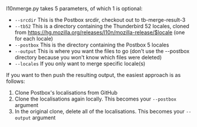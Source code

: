 l10nmerge.py takes 5 parameters, of which 1 is optional:
* `--srcdir` This is the Postbox srcdir, checkout out to tb-merge-result-3
* `--tb52` This is a directory containing the Thunderbird 52 locales, cloned from https://hg.mozilla.org/releases/l10n/mozilla-release/$locale (one for each locale)
* `--postbox` This is the directory containing the Postbox 5 locales
* `--output` This is where you want the files to go (don't use the --postbox directory because you won't know which files were deleted)
* `--locales` If you only want to merge specific locale(s)

If you want to then push the resulting output, the easiest approach is as follows:
1. Clone Postbox's localisations from GitHub
2. Clone the localisations again locally. This becomes your
   `--postbox` argument
3. In the original clone, delete all of the localisations. This becomes your
   `--output` argument
